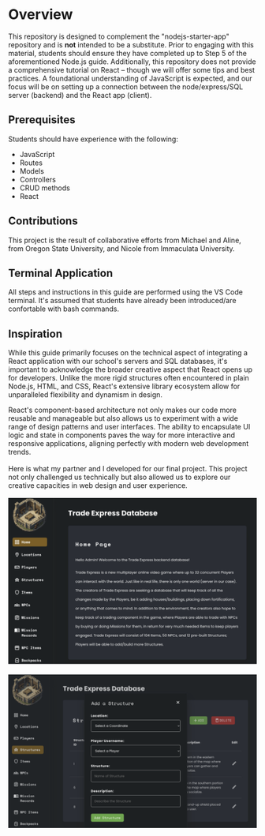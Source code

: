 # Overview
This repository is designed to complement the "nodejs-starter-app" repository and is **not** intended to be a substitute. Prior to engaging with this material, students should ensure they have completed up to Step 5 of the aforementioned Node.js guide. Additionally, this repository does not provide a comprehensive tutorial on React – though we will offer some tips and best practices. A foundational understanding of JavaScript is expected, and our focus will be on setting up a connection between the node/express/SQL server (backend) and the React app (client).
## Prerequisites
Students should have experience with the following:
- JavaScript
- Routes
- Models
- Controllers
- CRUD methods
- React
## Contributions 
This project is the result of collaborative efforts from Michael and Aline, from Oregon State University, and Nicole from Immaculata University.
## Terminal Application 
All steps and instructions in this guide are performed using the VS Code terminal. It's assumed that students have already been introduced/are confortable with bash commands.
## Inspiration
While this guide primarily focuses on the technical aspect of integrating a React application with our school's servers and SQL databases, it's important to acknowledge the broader creative aspect that React opens up for developers. Unlike the more rigid structures often encountered in plain Node.js, HTML, and CSS, React's extensive library ecosystem allow for unparalleled flexibility and dynamism in design.

React's component-based architecture not only makes our code more reusable and manageable but also allows us to experiment with a wide range of design patterns and user interfaces. The ability to encapsulate UI logic and state in components paves the way for more interactive and responsive applications, aligning perfectly with modern web development trends. <br><br>
Here is what my partner and I developed for our final project. This project not only challenged us technically but also allowed us to explore our creative capacities in web design and user experience.<br><br>
![Homepage](https://github.com/scott5Tots/react-starter-app/blob/main/assets/Homepage.png) <br><br>
![Adding a Structure](https://github.com/scott5Tots/react-starter-app/blob/main/assets/Database.png)
